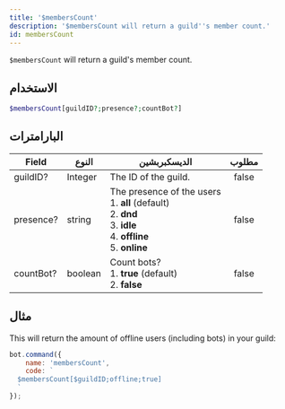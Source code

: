 ```yaml
---
title: '$membersCount'
description: '$membersCount will return a guild''s member count.'
id: membersCount
---
```


`$membersCount` will return a guild's member count.

## الاستخدام

```php
$membersCount[guildID?;presence?;countBot?]
```

## البارامترات

| Field     | النوع   | الديسكبربشين                                                                                                                                                        | مطلوب |
| --------- | ------- | ------------------------------------------------------------------------------------------------------------------------------------------------------------------- |:-----:|
| guildID?  | Integer | The ID of the guild.                                                                                                                                                | false |
| presence? | string  | The presence of the users <br /> 1. **all** (default) <br /> 2. **dnd** <br /> 3. **idle** <br /> 4. **offline** <br /> 5. **online** | false |
| countBot? | boolean | Count bots? <br /> 1. **true** (default) <br /> 2. **false**                                                                                            | false |

## مثال

This will return the amount of offline users (including bots) in your guild:

```javascript
bot.command({
    name: 'membersCount',
    code: `
  $membersCount[$guildID;offline;true]
  `
});
```
